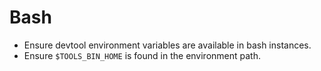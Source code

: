 # Bash

- Ensure devtool environment variables are available in bash instances.
- Ensure `$TOOLS_BIN_HOME` is found in the environment path.
